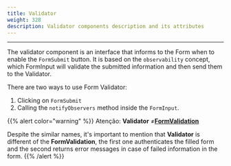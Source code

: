 ```yaml
---
title: Validator
weight: 328
description: Validator components description and its attributes
---
```


---

The validator component is an interface that informs to the Form when to enable the `FormSubmit` button. It is based on the `observability` concept, which FormInput will validate the submitted information and then send them to the Validator.

There are two ways to use Form Validator:

1. Clicking on `FormSubmit`
2. Calling the `notifyObservers` method inside the `FormInput`.

{{% alert color="warning" %}}
Atenção: **Validator** ≠[**FormValidation**](/pt/home/api/actions/formvalidation/)

Despite the similar names, it's important to mention that **Validator** is different of the **FormValidation**, the first one authenticates the filled form and the second returns error messages in case of failed information in the form.
{{% /alert %}}
